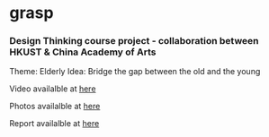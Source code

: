 # grasp
### Design Thinking course project - collaboration between HKUST & China Academy of Arts 

Theme: Elderly
Idea: Bridge the gap between the old and the young

Video availalble at [here](https://drive.google.com/open?id=1-yZPJWOBcypihyAOEfUVYDV-bUcI_x0_)

Photos availalble at [here](https://drive.google.com/open?id=1bGaD7x2tcDda-yXxvAn32TnfeXxila-C)

Report availalble at [here](https://drive.google.com/open?id=111Uf9XuYDKi8vbxkkhPSERw33Q_5HPr-)
